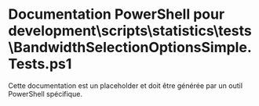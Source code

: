 # Documentation PowerShell pour development\scripts\statistics\tests\BandwidthSelectionOptionsSimple.Tests.ps1

Cette documentation est un placeholder et doit être générée par un outil PowerShell spécifique.
